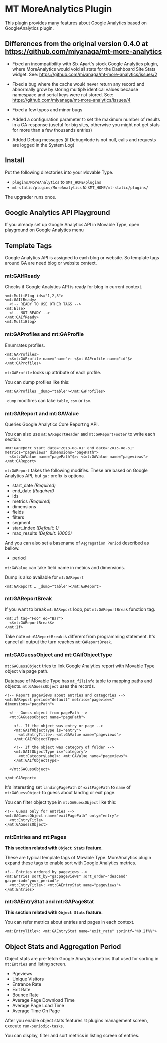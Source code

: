 # MT MoreAnalytics Plugin

This plugin provides many features about Google Analytics based on GoogleAnalytics plugin.

## Differences from the original version 0.4.0 at https://github.com/miyanaga/mt-more-analytics

- Fixed an incompatibility with Six Apart's stock Google Analytics plugin, where MoreAnalytics would void all stats for the Dashboard Site Stats widget. See: https://github.com/miyanaga/mt-more-analytics/issues/2

- Fixed a bug where the cache would never return any record and abnormally grow by storing multiple identical values because namespace and serial keys were not stored. See: https://github.com/miyanaga/mt-more-analytics/issues/4

- Fixed a few typos and minor bugs

- Added a configuration parameter to set the maximum number of results in a GA response (useful for big sites, otherwise you might not get stats for more than a few thousands entries)

- Added Debug messages (if DebugMode is not null, calls and requests are logged in the System Log)

## Install

Put the following directories into your Movable Type.

* `plugins/MoreAnalytics` to `$MT_HOME/plugins`
* `mt-static/plugins/MoreAnalytics` to `$MT_HOME/mt-static/plugins/`

The upgrader runs once.

## Google Analytics API Playground

If you already set up Google Analytics API in Movable Type, open playground on Google Analytics menu.

## Template Tags

Google Analytics API is assigned to each blog or website. So template tags around GA are need blog or website context.

### mt:GAIfReady

Checks if Google Analytics API is ready for blog in current context.

    <mt:MultiBlog ids="1,2,3">
    <mt:GAIfReady>
      <!-- READY TO USE OTHER TAGS -->
    <mt:Else>
      <!-- NOT READY -->
    </mt:GAIfReady>
    <mt:MultiBlog>

### mt:GAProfiles and mt:GAProfile

Enumrates profiles.

    <mt:GAProfiles>
      <$mt:GAProfile name="name">: <$mt:GAProfile name="id"$>
    </mt:GAProfiles>

`mt:GAProfile` looks up attribute of each profile.

You can dump profiles like this:

    <mt:GAProfiles _dump="table"></mt:GAProfiles>

`_dump` modifires can take `table`, `csv` or `tsv`.

### mt:GAReport and mt:GAValue

Queries Google Analytics Core Reporting API.

You can also use `mt:GAReportHeader` and `mt:GAReportFooter` to write each section.

    <mt:GAReport start_date="2013-08-01" end_date="2013-08-31" metrics="pageviews" dimensions="pagePath">
      <$mt:GAValue name="pagePath"$>: <$mt:GAValue name="pageviews">
    </mt:GAReport>

`mt:GAReport` takes the following modifies. These are based on Google Analytics API, but `ga:` prefix is optional.

* start_date *(Required)*
* end_date *(Required)*
* ids
* metrics *(Required)*
* dimensions
* fields
* filters
* segment
* start_index *(Default: 1)*
* max_results *(Default: 10000)*

And you can also set a basename of `Aggregation Period` described as bellow.

* period

`mt:GAValue` can take field name in metrics and dimensions.

Dump is also available for `mt:GAReport`.

    <mt:GAReport … _dump="table"></mt:GAReport>

### mt:GAReportBreak

If you want to break `mt:GAReport` loop, put `mt:GAReportBreak` function tag.

    <mt:If tag="Foo" eq="Bar">
      <$mt:GAReportBreak$>
    </mt:If>

Take note `mt:GAReportBreak` is different from programming statement. It's cancel all output the turn reaches `mt:GAReportBreak`.

### mt:GAGuessObject and mt:GAIfObjectType

`mt:GAGuessObject` tries to link Google Analytics report with Movable Type object via page path.

Database of Movable Type has `mt_fileinfo` table to mapping paths and objects. `mt:GAGuessObject` uses the records.

    <!-- Report pageviews about entries and categories -->
    <mt:GAReport period="default" metrics="pageviews" dimensions="pagePath">

      <!-- Guess object from pagePath -->
      <mt:GAGuessObject name="pagePath">

        <!-- If the object was entry or page -->
        <mt:GAIfObjectType is="entry">
          <mt:EntryTitle>: <mt:GAValue name="pageviews">
        </mt:GAIfObjectType>

        <!-- If the object was category of folder -->
        <mt:GAIfObjectType is="category">
          <mt:CategoryLabel>: <mt:GAValue name="pageviews">
        </mt:GAIfObjectType>

      </mt:GAGussObject>

    </mt:GAReport>

It's interesting set `landingPagePath` or `exitPagePath` to `name` of `mt:GAGuessObject` to guess about landing or exit page.

You can filter object type in `mt:GAGuessObject` like this:

    <!-- Guess only for entries -->
    <mt:GAGuessObject name="exitPagePath" only="entry">
      <mt:EntryTitle>
    </mt:GAGuessObject>

### mt:Entries and mt:Pages

**This section related with `Object Stats` feature.**

These are typical template tags of Movable Type. MoreAnalytics plugin expand these tags to enable sort with Google Analytics metrics.

    <!-- Entries ordered by pageviews -->
    <mt:Entries sort_by="ga:pageviews" sort_order="descend" ga:period="your_period">
      <mt:EntryTitle>: <mt:GAEntryStat name="pageviews">
    </mt:Entries>

### mt:GAEntryStat and mt:GAPageStat

**This section related with `Object Stats` feature.**

You can refer metrics about entries and pages in each context.

    <mt:EntryTitle>: <mt:GAEntryStat name="exit_rate" sprintf="%0.2f%%">

## Object Stats and Aggregation Period

Object stats are pre-fetch Google Analytics metrics that used for sorting in `mt:Entries` and listing screen.

* Pgeviews
* Unique Visitors
* Entrance Rate
* Exit Rate
* Bounce Rate
* Average Page Download Time
* Average Page Load Time
* Average Time On Page

After you enable object stats features at plugins management screen, execute `run-periodic-tasks`.

You can display, filter and sort metrics in listing screen of entries.
